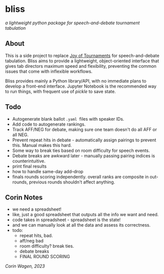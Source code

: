 # bliss
*a lightweight python package for speech-and-debate tournament tabulation*

## About
This is a side project to replace [Joy of Tournaments](https://www.joyoftournaments.com/) for speech-and-debate tabulation.
Bliss aims to provide a lightweight, object-oriented interface that gives tab directors maximum speed and flexibility, 
preventing the common issues that come with inflexible workflows.

Bliss provides mainly a Python library/API, with no immediate plans to develop a front-end interface. 
Jupyter Notebook is the recommended way to run things, with frequent use of *pickle* to save state.

## Todo
- Autogenerate blank ballot ``.yaml``  files with speaker IDs.
- Add code to autogenerate rankings.
- Track AFF/NEG for debate, making sure one team doesn't do all AFF or all NEG.
- Prevent repeat hits in debate - automatically assign pairings to prevent this. Manual makes this hard.
- Some way to break ties based on room difficulty for speech events.
- Debate breaks are awkward later - manually passing pairing indices is counterintuitive.
- print final results
- how to handle same-day add–drop
- finals rounds scoring independently. overall ranks are composite in out-rounds, previous rounds shouldn't affect anything.

## Corin Notes
- we need a spreadsheet!
- like, just a good spreadsheet that outputs all the info we want and need.
- code takes in spreadsheet - spreadsheet is the state!
- and we can manually look at all the data and assess its correctness.
- todo:
  - repeat hits, bad.
  - aff/neg bad
  - room difficulty? break ties.
  - debate breaks
  - FINAL ROUND SCORING

*Corin Wagen, 2023*

